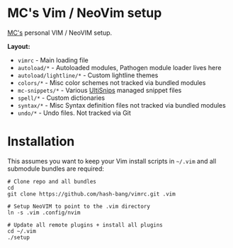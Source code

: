 MC's Vim / NeoVim setup
=======================
[MC's](https://github.com/hash-bang) personal VIM / NeoVIM setup.

**Layout:**

* `vimrc` - Main loading file
* `autoload/*` - Autoloaded modules, Pathogen module loader lives here
* `autoload/lightline/*` - Custom lightline themes
* `colors/*` - Misc color schemes not tracked via bundled modules
* `mc-snippets/*` - Various [UltiSnips](https://github.com/sirver/UltiSnips) managed snippet files
* `spell/*` - Custom dictionaries
* `syntax/*` - Misc Syntax definition files not tracked via bundled modules
* `undo/*` - Undo files. Not tracked via Git


Installation
============
This assumes you want to keep your Vim install scripts in `~/.vim` and all submodule bundles are required:

```
# Clone repo and all bundles
cd
git clone https://github.com/hash-bang/vimrc.git .vim

# Setup NeoVIM to point to the .vim directory
ln -s .vim .config/nvim

# Update all remote plugins + install all plugins
cd ~/.vim
./setup
```
